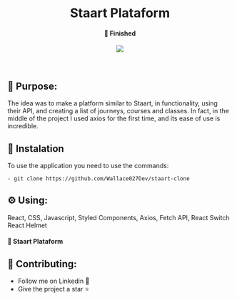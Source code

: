 <h1  align="center">Staart Plataform</h1>

<h4 align="center">📌 Finished</h4>

<div align="center">
<img src="https://img.shields.io/static/v1?label=Projeto&message=Javascript&color=F1E05A&style=for-the-badge&logo=ghost"/>
</div>

<br>
<br>

<h2>🚀 Purpose:</h2>

<p>The idea was to make a platform similar to Staart, in functionality, using their API, and creating a list of journeys, courses and classes. In fact, in the middle of the project I used axios for the first time, and its ease of use is incredible.</p>

<h2>🔧 Instalation</h2>

<p>To use the application you need to use the commands:</p>

```
- git clone https://github.com/Wallace027Dev/staart-clone
```

<h2>⚙️ Using:</h2>


<p>React, CSS, Javascript, Styled Components, Axios, Fetch API, React Switch React Helmet</p>

<h4>
    <a https://github.com/Wallace027Dev/staart-clone">🔗 Staart Plataform</a>
</h4>

<h2>🤝 Contributing: </h2>

* Follow me on Linkedin 📢
* Give the project a star ⭐️
